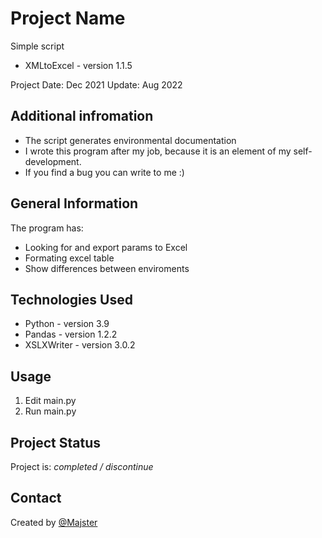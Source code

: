 # Project Name
Simple script
* XMLtoExcel - version 1.1.5

Project Date: Dec 2021
Update: Aug 2022


## Additional infromation

- The script generates environmental documentation
- I wrote this program after my job, because it is an element of my self-development.
- If you find a bug you can write to me :)


## General Information
The program has:
- Looking for and export params to Excel
- Formating excel table
- Show differences between enviroments


## Technologies Used
- Python - version 3.9
- Pandas - version 1.2.2
- XSLXWriter - version 3.0.2

<!--
## Features
None


## Screenshots
![Example screenshot](./img/screenshot.png)


## Setup
What are the project requirements/dependencies? Where are they listed? A requirements.txt or a Pipfile.lock file perhaps? Where is it located?

Proceed to describe how to install / setup one's local environment / get started with the project.
-->

## Usage

1. Edit main.py
2. Run main.py


## Project Status
Project is: _completed / discontinue_

<!-- _complete_ / _no longer being worked on_ (and why) -->

<!-- 
## Room for Improvement
No plans
-->

## Contact
Created by [@Majster](mailto:rachuna.mikolaj@gmail.com)
